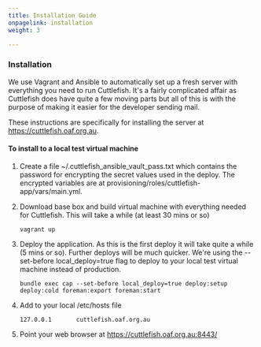 ```yaml
---
title: Installation Guide
onpagelink: installation
weight: 3

---
```

### Installation

We use Vagrant and Ansible to automatically set up a fresh server with everything you need to run Cuttlefish. It's a fairly complicated affair as Cuttlefish does have quite a few moving parts but all of this is with the purpose of making it easier for the developer sending mail.

These instructions are specifically for installing the server at https://cuttlefish.oaf.org.au.

#### To install to a local test virtual machine

1.  Create a file ~/.cuttlefish\_ansible\_vault\_pass.txt which contains the password for encrypting the secret values used in the deploy. The encrypted variables are at provisioning/roles/cuttlefish-app/vars/main.yml.
2.  Download base box and build virtual machine with everything needed for Cuttlefish. This will take a while (at least 30 mins or so)
    
        vagrant up
    
3.  Deploy the application. As this is the first deploy it will take quite a while (5 mins or so). Further deploys will be much quicker. We're using the --set-before local\_deploy=true flag to deploy to your local test virtual machine instead of production.
    
        bundle exec cap --set-before local_deploy=true deploy:setup deploy:cold foreman:export foreman:start
    
4.  Add to your local /etc/hosts file
    
        127.0.0.1       cuttlefish.oaf.org.au
    
5.  Point your web browser at https://cuttlefish.oaf.org.au:8443/